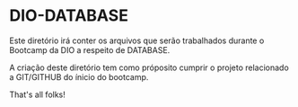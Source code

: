 # DIO-DATABASE
Este diretório irá conter os arquivos que serão trabalhados durante o Bootcamp da DIO a respeito de DATABASE.

A criação deste diretório tem como próposito cumprir o projeto relacionado a GIT/GITHUB do ínicio do bootcamp.

That's all folks!
